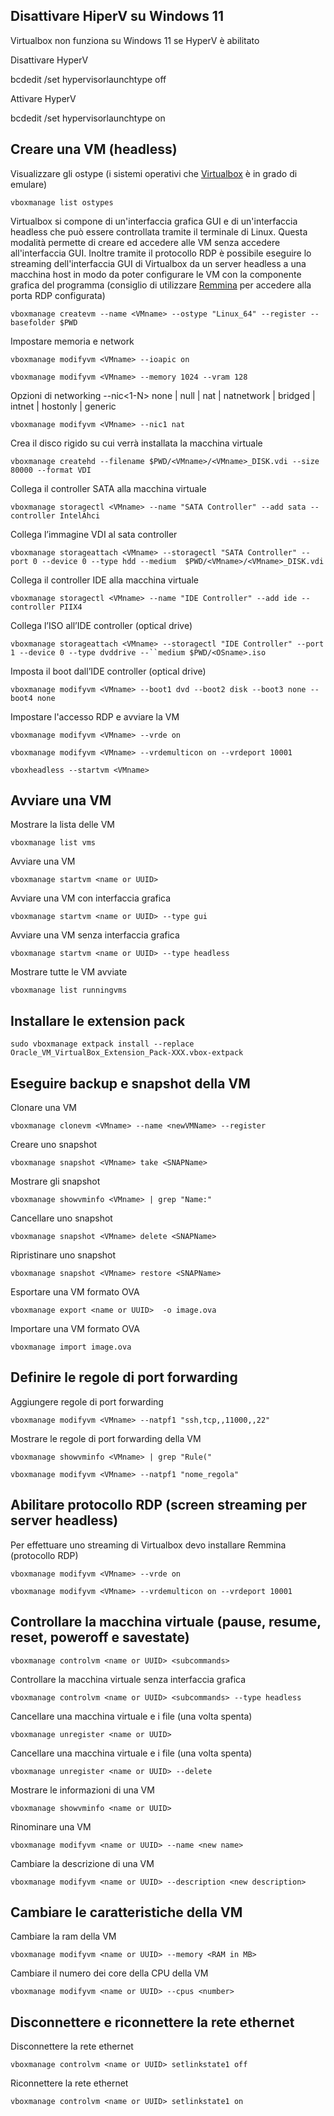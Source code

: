 ## Disattivare HiperV su Windows 11

Virtualbox non funziona su Windows 11 se HyperV è abilitato

Disattivare HyperV

bcdedit /set hypervisorlaunchtype off

Attivare HyperV

bcdedit /set hypervisorlaunchtype on

## Creare una VM (headless)

Visualizzare gli ostype (i sistemi operativi che [Virtualbox](https://www.virtualbox.org/wiki/Downloads "Virtualbox") è in grado di emulare)

	vboxmanage list ostypes

Virtualbox si compone di un'interfaccia grafica GUI e di un'interfaccia headless che può essere controllata tramite il terminale di Linux. Questa modalità permette di creare ed accedere alle VM senza accedere all'interfaccia GUI. Inoltre tramite il protocollo RDP è possibile eseguire lo streaming dell'interfaccia GUI di Virtualbox da un server headless a una macchina host in modo da poter configurare le VM con la componente grafica del programma (consiglio di utilizzare [Remmina](https://remmina.org/ "Remmina") per accedere alla porta RDP configurata)

	vboxmanage createvm --name <VMname> --ostype "Linux_64" --register --basefolder $PWD

Impostare memoria e network

	vboxmanage modifyvm <VMname> --ioapic on

	vboxmanage modifyvm <VMname> --memory 1024 --vram 128

Opzioni di networking --nic<1-N> none | null | nat | natnetwork | bridged | intnet | hostonly | generic

	vboxmanage modifyvm <VMname> --nic1 nat

Crea il disco rigido su cui verrà installata la macchina virtuale

	vboxmanage createhd --filename $PWD/<VMname>/<VMname>_DISK.vdi --size 80000 --format VDI

Collega il controller SATA alla macchina virtuale

	vboxmanage storagectl <VMname> --name "SATA Controller" --add sata --controller IntelAhci

Collega l’immagine VDI al sata controller 

	vboxmanage storageattach <VMname> --storagectl "SATA Controller" --port 0 --device 0 --type hdd --medium  $PWD/<VMname>/<VMname>_DISK.vdi

Collega il controller IDE alla macchina virtuale

	vboxmanage storagectl <VMname> --name "IDE Controller" --add ide --controller PIIX4

Collega l’ISO all’IDE controller (optical drive)

	vboxmanage storageattach <VMname> --storagectl "IDE Controller" --port 1 --device 0 --type dvddrive --``medium $PWD/<OSname>.iso

Imposta il boot dall’IDE controller (optical drive)

	vboxmanage modifyvm <VMname> --boot1 dvd --boot2 disk --boot3 none --boot4 none

Impostare l'accesso RDP e avviare la VM

	vboxmanage modifyvm <VMname> --vrde on

	vboxmanage modifyvm <VMname> --vrdemulticon on --vrdeport 10001

	vboxheadless --startvm <VMname>

## Avviare una VM

Mostrare la lista delle VM

	vboxmanage list vms

Avviare una VM

	vboxmanage startvm <name or UUID>

Avviare una VM con interfaccia grafica

	vboxmanage startvm <name or UUID> --type gui

Avviare una VM senza interfaccia grafica

	vboxmanage startvm <name or UUID> --type headless

Mostrare tutte le VM avviate

	vboxmanage list runningvms

## Installare le extension pack

	sudo vboxmanage extpack install --replace Oracle_VM_VirtualBox_Extension_Pack-XXX.vbox-extpack

## Eseguire backup e snapshot della VM

Clonare una VM

	vboxmanage clonevm <VMname> --name <newVMName> --register

Creare uno snapshot

	vboxmanage snapshot <VMname> take <SNAPName>

Mostrare gli snapshot

	vboxmanage showvminfo <VMname> | grep "Name:"

Cancellare uno snapshot

	vboxmanage snapshot <VMname> delete <SNAPName>

Ripristinare uno snapshot

	vboxmanage snapshot <VMname> restore <SNAPName>

Esportare una VM formato OVA

	vboxmanage export <name or UUID>  -o image.ova

Importare una VM formato OVA

	vboxmanage import image.ova

## Definire le regole di port forwarding

Aggiungere regole di port forwarding

	vboxmanage modifyvm <VMname> --natpf1 "ssh,tcp,,11000,,22"

Mostrare le regole di port forwarding della VM

	vboxmanage showvminfo <VMname> | grep "Rule("

	vboxmanage modifyvm <VMname> --natpf1 "nome_regola"

## Abilitare protocollo RDP (screen streaming per server headless)

Per effettuare uno streaming di Virtualbox devo installare Remmina (protocollo RDP)

	vboxmanage modifyvm <VMname> --vrde on

	vboxmanage modifyvm <VMname> --vrdemulticon on --vrdeport 10001

## Controllare la macchina virtuale (pause, resume, reset, poweroff e savestate)

	vboxmanage controlvm <name or UUID> <subcommands>

Controllare la macchina virtuale senza interfaccia grafica

	vboxmanage controlvm <name or UUID> <subcommands> --type headless

Cancellare una macchina virtuale e i file (una volta spenta)

	vboxmanage unregister <name or UUID>

Cancellare una macchina virtuale e i file (una volta spenta)

	vboxmanage unregister <name or UUID> --delete

Mostrare le informazioni di una VM

	vboxmanage showvminfo <name or UUID>

Rinominare una VM

	vboxmanage modifyvm <name or UUID> --name <new name>

Cambiare la descrizione di una VM

	vboxmanage modifyvm <name or UUID> --description <new description>

## Cambiare le caratteristiche della VM

Cambiare la ram della VM

	vboxmanage modifyvm <name or UUID> --memory <RAM in MB>

Cambiare il numero dei core della CPU della VM

	vboxmanage modifyvm <name or UUID> --cpus <number>

## Disconnettere e riconnettere la rete ethernet

Disconnettere la rete ethernet

	vboxmanage controlvm <name or UUID> setlinkstate1 off

Riconnettere la rete ethernet

	vboxmanage controlvm <name or UUID> setlinkstate1 on
